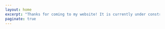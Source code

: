 ```yaml
---
layout: home
excerpt: "Thanks for coming to my website! It is currently under construction and should hopefully be back up and running soon!"
paginate: true
---
```

